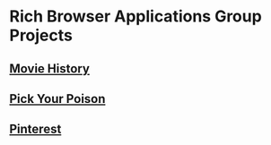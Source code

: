 # Rich Browser Applications Group Projects

## [Movie History](MOVIE_HISTORY.md)

## [Pick Your Poison](PICK_YOUR_POISON.md)

## [Pinterest](PINTEREST.md)